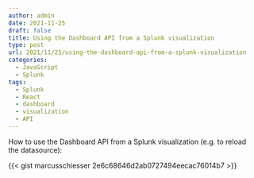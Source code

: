 ```yaml
---
author: admin
date: 2021-11-25
draft: false
title: Using the Dashboard API from a Splunk visualization
type: post
url: 2021/11/25/using-the-dashboard-api-from-a-splunk-visualization
categories:
  - JavaScript
  - Splunk
tags:
  - Splunk
  - React
  - dashboard
  - visualization
  - API
---
```


How to use the Dashboard API from a Splunk visualization (e.g. to reload the datasource):

{{< gist marcusschiesser 2e6c68646d2ab0727494eecac76014b7 >}}
